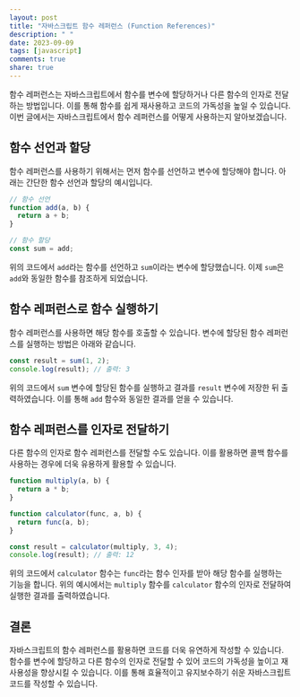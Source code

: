 ```yaml
---
layout: post
title: "자바스크립트 함수 레퍼런스 (Function References)"
description: " "
date: 2023-09-09
tags: [javascript]
comments: true
share: true
---
```


함수 레퍼런스는 자바스크립트에서 함수를 변수에 할당하거나 다른 함수의 인자로 전달하는 방법입니다. 이를 통해 함수를 쉽게 재사용하고 코드의 가독성을 높일 수 있습니다. 이번 글에서는 자바스크립트에서 함수 레퍼런스를 어떻게 사용하는지 알아보겠습니다.

## 함수 선언과 할당

함수 레퍼런스를 사용하기 위해서는 먼저 함수를 선언하고 변수에 할당해야 합니다. 아래는 간단한 함수 선언과 할당의 예시입니다.

```javascript
// 함수 선언
function add(a, b) {
  return a + b;
}

// 함수 할당
const sum = add;
```

위의 코드에서 `add`라는 함수를 선언하고 `sum`이라는 변수에 할당했습니다. 이제 `sum`은 `add`와 동일한 함수를 참조하게 되었습니다.

## 함수 레퍼런스로 함수 실행하기

함수 레퍼런스를 사용하면 해당 함수를 호출할 수 있습니다. 변수에 할당된 함수 레퍼런스를 실행하는 방법은 아래와 같습니다.

```javascript
const result = sum(1, 2);
console.log(result); // 출력: 3
```

위의 코드에서 `sum` 변수에 할당된 함수를 실행하고 결과를 `result` 변수에 저장한 뒤 출력하였습니다. 이를 통해 `add` 함수와 동일한 결과를 얻을 수 있습니다.

## 함수 레퍼런스를 인자로 전달하기

다른 함수의 인자로 함수 레퍼런스를 전달할 수도 있습니다. 이를 활용하면 콜백 함수를 사용하는 경우에 더욱 유용하게 활용할 수 있습니다.

```javascript
function multiply(a, b) {
  return a * b;
}

function calculator(func, a, b) {
  return func(a, b);
}

const result = calculator(multiply, 3, 4);
console.log(result); // 출력: 12
```

위의 코드에서 `calculator` 함수는 `func`라는 함수 인자를 받아 해당 함수를 실행하는 기능을 합니다. 위의 예시에서는 `multiply` 함수를 `calculator` 함수의 인자로 전달하여 실행한 결과를 출력하였습니다.

## 결론

자바스크립트의 함수 레퍼런스를 활용하면 코드를 더욱 유연하게 작성할 수 있습니다. 함수를 변수에 할당하고 다른 함수의 인자로 전달할 수 있어 코드의 가독성을 높이고 재사용성을 향상시킬 수 있습니다. 이를 통해 효율적이고 유지보수하기 쉬운 자바스크립트 코드를 작성할 수 있습니다.